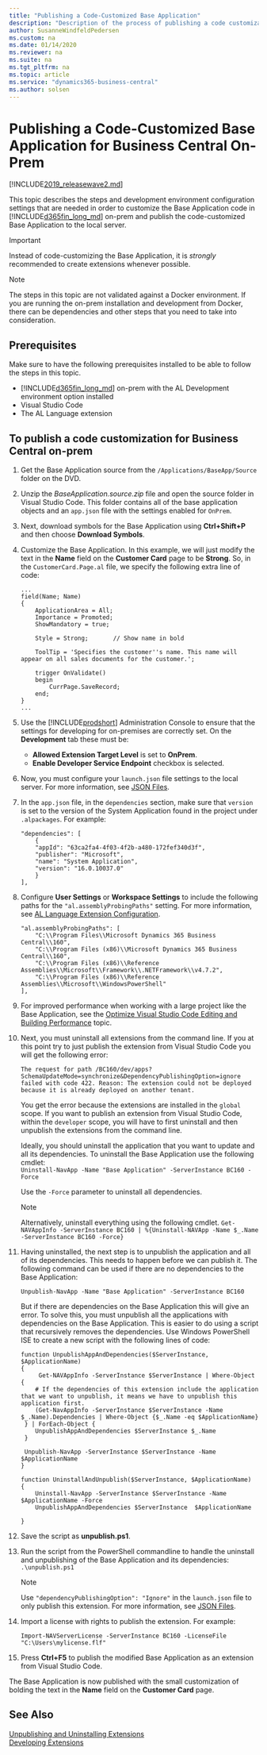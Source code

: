 ```yaml
---
title: "Publishing a Code-Customized Base Application"
description: "Description of the process of publishing a code customization for Dynamics 365 Business Central on-prem"
author: SusanneWindfeldPedersen
ms.custom: na
ms.date: 01/14/2020
ms.reviewer: na
ms.suite: na
ms.tgt_pltfrm: na
ms.topic: article
ms.service: "dynamics365-business-central"
ms.author: solsen
---
```


# Publishing a Code-Customized Base Application for Business Central On-Prem

[!INCLUDE[2019_releasewave2.md](../includes/2019_releasewave2.md)]

This topic describes the steps and development environment configuration settings that are needed in order to customize the Base Application code in [!INCLUDE[d365fin_long_md](includes/d365fin_long_md.md)] on-prem and publish the code-customized Base Application to the local server. 

> [!IMPORTANT]  
> Instead of code-customizing the Base Application, it is *strongly* recommended to create extensions whenever possible.

> [!NOTE]  
> The steps in this topic are not validated against a Docker environment. If you are running the on-prem installation and development from Docker, there can be dependencies and other steps that you need to take into consideration.

## Prerequisites
Make sure to have the following prerequisites installed to be able to follow the steps in this topic.

- [!INCLUDE[d365fin_long_md](includes/d365fin_long_md.md)] on-prem with the AL Development environment option installed
- Visual Studio Code
- The AL Language extension

## To publish a code customization for Business Central on-prem

1. Get the Base Application source from the `/Applications/BaseApp/Source` folder on the DVD.
2. Unzip the *BaseApplication.source.zip* file and open the source folder in Visual Studio Code. This folder contains all of the base application objects and an `app.json` file with the settings enabled for `OnPrem`.
3. Next, download symbols for the Base Application using **Ctrl+Shift+P** and then choose **Download Symbols**. 
4. Customize the Base Application. In this example, we will just modify the text in the **Name** field on the **Customer Card** page to be **Strong**. So, in the `CustomerCard.Page.al` file, we specify the following extra line of code:
    ```
    ...
    field(Name; Name)
    {
        ApplicationArea = All;
        Importance = Promoted;
        ShowMandatory = true;

        Style = Strong;       // Show name in bold
        
        ToolTip = 'Specifies the customer''s name. This name will appear on all sales documents for the customer.';

        trigger OnValidate()
        begin
            CurrPage.SaveRecord;
        end;
    }
    ...
    ```
5. Use the [!INCLUDE[prodshort](../includes/prodshort.md)] Administration Console to ensure that the settings for developing for on-premises are correctly set. On the **Development** tab these must be: 
    - **Allowed Extension Target Level** is set to **OnPrem**.
    - **Enable Developer Service Endpoint** checkbox is selected.
6. Now, you must configure your `launch.json` file settings to the local server. For more information, see [JSON Files](devenv-json-files.md).
7. In the `app.json` file, in the `dependencies` section, make sure that `version` is set to the version of the System Application found in the project under `.alpackages`. For example:
    ```
    "dependencies": [
        {
        "appId": "63ca2fa4-4f03-4f2b-a480-172fef340d3f",
        "publisher": "Microsoft",
        "name": "System Application",
        "version": "16.0.10037.0"
        }
    ],
    ```

8. Configure **User Settings** or **Workspace Settings** to include the following paths for the `"al.assemblyProbingPaths"` setting. For more information, see [AL Language Extension Configuration](devenv-al-extension-configuration.md).

    ```
    "al.assemblyProbingPaths": [
        "C:\\Program Files\\Microsoft Dynamics 365 Business Central\\160",
        "C:\\Program Files (x86)\\Microsoft Dynamics 365 Business Central\\160",
        "C:\\Program Files (x86)\\Reference Assemblies\\Microsoft\\Framework\\.NETFramework\\v4.7.2",
        "C:\\Program Files (x86)\\Reference Assemblies\\Microsoft\\WindowsPowerShell"
    ],        
    ```
9. For improved performance when working with a large project like the Base Application, see the [Optimize Visual Studio Code Editing and Building Performance](devenv-optimize-visual-studio-code.md) topic.

10. Next, you must uninstall all extensions from the command line. If you at this point try to just publish the extension from Visual Studio Code you will get the following error:

    `The request for path /BC160/dev/apps?SchemaUpdateMode=synchronize&DependencyPublishingOption=ignore failed with code 422. Reason: The extension could not be deployed because it is already deployed on another tenant.`

    You get the error because the extensions are installed in the `global` scope. If you want to publish an extension from Visual Studio Code, within the `developer` scope, you will have to first uninstall and then unpublish the extensions from the command line.

    Ideally, you should uninstall the application that you want to update and all its dependencies. To uninstall the Base Application use the following cmdlet:<br>
    `Uninstall-NavApp -Name "Base Application" -ServerInstance BC160 -Force`

    Use the `-Force` parameter to uninstall all dependencies.

    > [!NOTE]  
    > Alternatively, uninstall everything using the following cmdlet. `Get-NAVAppInfo -ServerInstance BC160 | %{Uninstall-NAVApp -Name $_.Name -ServerInstance BC160 -Force}`

11. Having uninstalled, the next step is to unpublish the application and all of its dependencies. This needs to happen before we can publish it. The following command can be used if there are no dependencies to the Base Application:

    `Unpublish-NavApp -Name "Base Application" -ServerInstance BC160`

    But if there are dependencies on the Base Application this will give an error. To solve this, you must unpublish all the applications with dependencies on the Base Application. This is easier to do using a script that recursively removes the dependencies. Use Windows PowerShell ISE to create a new script with the following lines of code:

    ```
    function UnpublishAppAndDependencies($ServerInstance, $ApplicationName)
    {
         Get-NAVAppInfo -ServerInstance $ServerInstance | Where-Object { 
        # If the dependencies of this extension include the application that we want to unpublish, it means we have to unpublish this application first.
        (Get-NavAppInfo -ServerInstance $ServerInstance -Name $_.Name).Dependencies | Where-Object {$_.Name -eq $ApplicationName}
     } | ForEach-Object {
        UnpublishAppAndDependencies $ServerInstance $_.Name
     }

     Unpublish-NavApp -ServerInstance $ServerInstance -Name $ApplicationName
    }

    function UninstallAndUnpublish($ServerInstance, $ApplicationName)
    {
        Uninstall-NavApp -ServerInstance $ServerInstance -Name $ApplicationName -Force
        UnpublishAppAndDependencies $ServerInstance  $ApplicationName
    
    }  
    ```
12. Save the script as **unpublish.ps1**. 
13. Run the script from the PowerShell commandline to handle the uninstall and unpublishing of the Base Application and its dependencies:
    `.\unpublish.ps1`
    > [!NOTE]  
    > Use `"dependencyPublishingOption": "Ignore"` in the `launch.json` file to only publish this extension. For more information, see [JSON Files](devenv-json-files.md).

15. Import a license with rights to publish the extension. For example:  
    ```
    Import-NAVServerLicense -ServerInstance BC160 -LicenseFile "C:\Users\mylicense.flf"
    ```

16. Press **Ctrl+F5** to publish the modified Base Application as an extension from Visual Studio Code.

The Base Application is now published with the small customization of bolding the text in the **Name** field on the **Customer Card** page.

## See Also

[Unpublishing and Uninstalling Extensions](devenv-unpublish-and-uninstall-extension-v2.md)  
[Developing Extensions](devenv-dev-overview.md)
